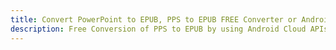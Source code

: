 ---title: Convert PowerPoint to EPUB, PPS to EPUB FREE Converter or Android SDKdescription: Free Conversion of PPS to EPUB by using Android Cloud APIs & SDKs. Also Create, Edit & Render Microsoft Word & OpenOffice documents in the Cloud.---